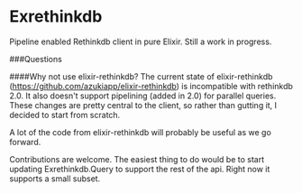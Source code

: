 Exrethinkdb
===========

Pipeline enabled Rethinkdb client in pure Elixir. Still a work in progress.

###Questions

####Why not use elixir-rethinkdb?
The current state of elixir-rethinkdb (https://github.com/azukiapp/elixir-rethinkdb) is incompatible with rethinkdb 2.0. It also doesn't support pipelining (added in 2.0) for parallel queries. These changes are pretty central to the client, so rather than gutting it, I decided to start from scratch.

A lot of the code from elixir-rethinkdb will probably be useful as we go forward.

Contributions are welcome. The easiest thing to do would be to start updating Exrethinkdb.Query to support the rest of the api. Right now it supports a small subset.
